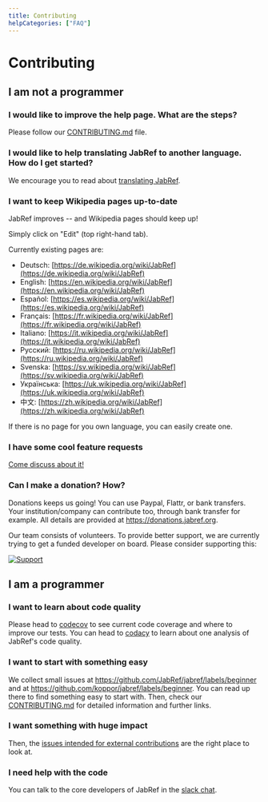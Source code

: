 ```yaml
---
title: Contributing
helpCategories: ["FAQ"]
---
```


# Contributing

## I am not a programmer


### I would like to improve the help page. What are the steps?

Please follow our [CONTRIBUTING.md](https://github.com/JabRef/help.jabref.org/blob/gh-pages/CONTRIBUTING.md) file.


### I would like to help translating JabRef to another language. How do I get started?

We encourage you to read about [translating JabRef](TranslatingGUI).


### I want to keep Wikipedia pages up-to-date

JabRef improves -- and Wikipedia pages should keep up!

Simply click on "Edit" (top right-hand tab).

Currently existing pages are:

- Deutsch: [https://de.wikipedia.org/wiki/JabRef](https://de.wikipedia.org/wiki/JabRef)
- English: [https://en.wikipedia.org/wiki/JabRef](https://en.wikipedia.org/wiki/JabRef)
- Español: [https://es.wikipedia.org/wiki/JabRef](https://es.wikipedia.org/wiki/JabRef)
- Français: [https://fr.wikipedia.org/wiki/JabRef](https://fr.wikipedia.org/wiki/JabRef)
- Italiano: [https://it.wikipedia.org/wiki/JabRef](https://it.wikipedia.org/wiki/JabRef)
- Русский: [https://ru.wikipedia.org/wiki/JabRef](https://ru.wikipedia.org/wiki/JabRef)
- Svenska: [https://sv.wikipedia.org/wiki/JabRef](https://sv.wikipedia.org/wiki/JabRef)
- Українська: [https://uk.wikipedia.org/wiki/JabRef](https://uk.wikipedia.org/wiki/JabRef)
- 中文: [https://zh.wikipedia.org/wiki/JabRef](https://zh.wikipedia.org/wiki/JabRef)

If there is no page for you own language, you can easily create one.


### I have some cool feature requests

[Come discuss about it!](http://discourse.jabref.org/)


### Can I make a donation? How?

Donations keeps us going! You can use Paypal, Flattr, or bank transfers.
Your institution/company can contribute too, through bank transfer for example.
All details are provided at <https://donations.jabref.org>.

Our team consists of volunteers.
To provide better support, we are currently trying to get a funded developer on board.
Please consider supporting this:

[![Support](https://supporterhq.com/api/b/8rzilokn64agwryeus1y17b0r/JabRef)](https://supporterhq.com/support/8rzilokn64agwryeus1y17b0r/JabRef)


## I am a programmer


### I want to learn about code quality

Please head to [codecov](https://codecov.io/github/JabRef/jabref) to see current code coverage and where to improve our tests.
You can head to [codacy](https://www.codacy.com/app/simonharrer/jabref/dashboard) to learn about one analysis of JabRef's code quality.


### I want to start with something easy

We collect small issues at <https://github.com/JabRef/jabref/labels/beginner> and at <https://github.com/koppor/jabref/labels/beginner>.
You can read up there to find something easy to start with.
Then, check our [CONTRIBUTING.md](https://github.com/JabRef/jabref/blob/master/CONTRIBUTING.md) for detailed information and further links.


### I want something with huge impact

Then, the [issues intended for external contributions](https://github.com/JabRef/jabref/labels/help-wanted) are the right place to look at.

### I need help with the code

You can talk to the core developers of JabRef in the [slack chat](https://jabref.slack.com/messages).
